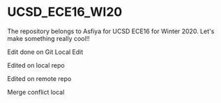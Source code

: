 # UCSD_ECE16_WI20
The repository belongs to Asfiya for UCSD ECE16 for Winter 2020.
Let's make something really cool!!

Edit done on Git
Local Edit


Edited on local repo

Edited on remote repo

Merge conflict local

